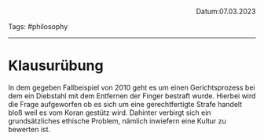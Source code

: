 <p align="right">Datum:07.03.2023</p>

Tags: #philosophy 

---
# Klausurübung

In dem gegeben Fallbeispiel von 2010 geht es um einen Gerichtsprozess bei dem ein Diebstahl mit dem Entfernen der Finger bestraft wurde. Hierbei wird die Frage aufgeworfen ob es sich um eine gerechtfertigte Strafe handelt bloß weil es vom Koran gestütz wird. Dahinter verbirgt sich ein grundsätzliches ethische Problem, nämlich inwiefern eine Kultur zu bewerten ist.